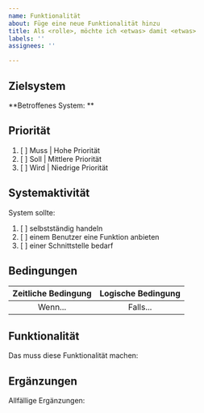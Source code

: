 ```yaml
---
name: Funktionalität
about: Füge eine neue Funktionalität hinzu
title: Als <rolle>, möchte ich <etwas> damit <etwas>
labels: ''
assignees: ''

---
```


## Zielsystem
**Betroffenes System: **

## Priorität

1. [ ] Muss | Hohe Priorität
2. [ ] Soll | Mittlere Priorität
3. [ ] Wird | Niedrige Priorität

## Systemaktivität

System sollte:

1. [ ] selbstständig handeln
2. [ ] einem Benutzer eine Funktion anbieten
3. [ ] einer Schnittstelle bedarf

## Bedingungen

|     Zeitliche Bedingung      |      Logische Bedingung      | 
| :------------: | :---------------: | 
| Wenn...  | Falls... |

## Funktionalität

Das muss diese Funktionalität machen: 

## Ergänzungen

Allfällige Ergänzungen:
